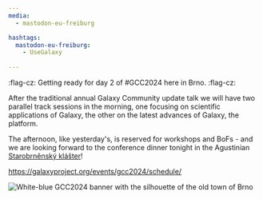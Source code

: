 ```yaml
---
media:
  - mastodon-eu-freiburg

hashtags:
  mastodon-eu-freiburg:
    - UseGalaxy
    
---
```


:flag-cz: Getting ready for day 2 of #GCC2024 here in Brno. :flag-cz:

After the traditional annual Galaxy Community update talk we will have two parallel track sessions in the morning,
one focusing on scientific applications of Galaxy, the other on the latest advances of Galaxy, the platform.

The afternoon, like yesterday's, is reserved for workshops and BoFs - and we are looking forward to the
conference dinner tonight in the Agustinian
[Starobrněnský klášter](https://en.wikipedia.org/wiki/St_Thomas%27s_Abbey,_Brno)!

https://galaxyproject.org/events/gcc2024/schedule/

![White-blue GCC2024 banner with the silhouette of the old town of Brno](https://xn--baw-joa.social/system/media_attachments/files/112/672/484/942/430/018/original/0a03f778c78b819d.jpg)
